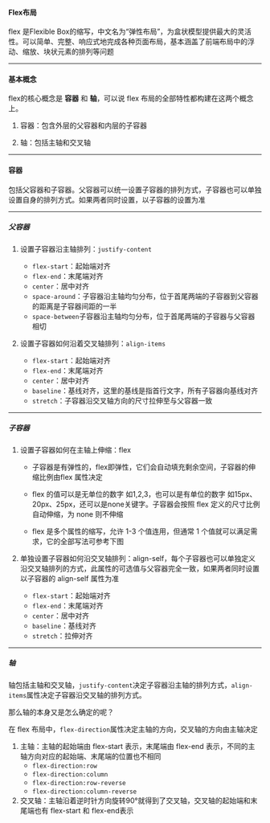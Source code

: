 #### Flex布局

flex 是Flexible Box的缩写，中文名为“弹性布局”，为盒状模型提供最大的灵活性。可以简单、完整、响应式地完成各种页面布局，基本涵盖了前端布局中的浮动、缩放、块状元素的排列等问题

---

#### 基本概念

flex的核心概念是 **容器** 和 **轴**，可以说 flex 布局的全部特性都构建在这两个概念上。

1. 容器：包含外层的父容器和内层的子容器

2. 轴：包括主轴和交叉轴

   

---

#### 容器

包括父容器和子容器。父容器可以统一设置子容器的排列方式，子容器也可以单独设置自身的排列方式。如果两者同时设置，以子容器的设置为准



---

##### 父容器

1. 设置子容器沿主轴排列：`justify-content`
   + `flex-start`：起始端对齐
   + `flex-end`：末尾端对齐
   + `center`：居中对齐
   + `space-around`：子容器沿主轴均匀分布，位于首尾两端的子容器到父容器的距离是子容器间距的一半
   + `space-between`子容器沿主轴均匀分布，位于首尾两端的子容器与父容器相切

2. 设置子容器如何沿着交叉轴排列：`align-items`
   + `flex-start`：起始端对齐
   + `flex-end`：末尾端对齐
   + `center`：居中对齐
   + `baseline`：基线对齐，这里的基线是指首行文字，所有子容器向基线对齐
   + `stretch`：子容器沿交叉轴方向的尺寸拉伸至与父容器一致

---

##### 子容器

1. 设置子容器如何在主轴上伸缩：flex

   + 子容器是有弹性的，flex即弹性，它们会自动填充剩余空间，子容器的伸缩比例由flex 属性决定

   + flex 的值可以是无单位的数字 如1,2,3，也可以是有单位的数字 如15px、20px、25px，还可以是none关键字。子容器会按照 flex 定义的尺寸比例自动伸缩，为 none 则不伸缩

   + flex 是多个属性的缩写，允许 1-3 个值连用，但通常 1 个值就可以满足需求，它的全部写法可参考下图

     

2. 单独设置子容器如何沿交叉轴排列：align-self，每个子容器也可以单独定义沿交叉轴排列的方式，此属性的可选值与父容器完全一致，如果两者同时设置以子容器的 align-self 属性为准

   + `flex-start`：起始端对齐
   + `flex-end`：末尾端对齐
   + `center`：居中对齐
   + `baseline`：基线对齐
   + `stretch`：拉伸对齐

   

---

##### 轴

轴包括主轴和交叉轴，`justify-content`决定子容器沿主轴的排列方式，`align-items`属性决定子容器沿交叉轴的排列方式。



那么轴的本身又是怎么确定的呢？



在 flex 布局中，`flex-direction`属性决定主轴的方向，交叉轴的方向由主轴决定



1. 主轴：主轴的起始端由 flex-start 表示，末尾端由 flex-end 表示，不同的主轴方向对应的起始端、末尾端的位置也不相同
   + `flex-direction:row`
   + `flex-direction:column`
   + `flex-direction:row-reverse`
   + `flex-direction:column-reverse`
2. 交叉轴：主轴沿着逆时针方向旋转90°就得到了交叉轴，交叉轴的起始端和末尾端也有 flex-start 和 flex-end表示

